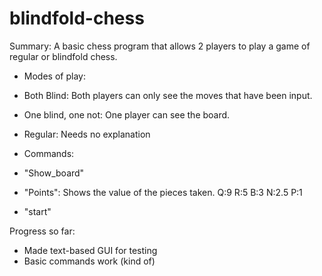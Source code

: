# blindfold-chess
Summary: A basic chess program that allows 2 players to play a game of regular or blindfold chess.

* Modes of play:
    
 * Both Blind: Both players can only see the moves that have been input.
    
 * One blind, one not: One player can see the board.
    
 * Regular: Needs no explanation
    
* Commands:

 * "Show_board"
    
 * "Points": Shows the value of the pieces taken. Q:9 R:5 B:3 N:2.5 P:1
    
 * "start"
 
Progress so far:
 * Made text-based GUI for testing
 * Basic commands work (kind of)
